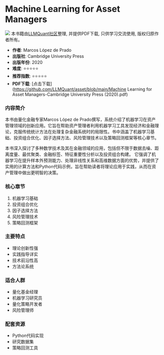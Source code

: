 # Machine Learning for Asset Managers

![](https://fastly.jsdelivr.net/gh/bucketio/img3@main/2024/09/04/1725464231869-e0b2f727-2a0f-4270-bf6c-31ddc350426a.gif)
本书籍由[LLMQuant社区](https://llmquant.com/)整理, 并提供PDF下载, 只供学习交流使用, 版权归原作者所有。


- **作者**: Marcos López de Prado
- **出版社**: Cambridge University Press
- **出版年份**: 2020
- **难度**: ⭐⭐⭐⭐⭐
- **推荐指数**: ⭐⭐⭐⭐⭐
- **PDF下载**: [点击下载](https://github.com/LLMQuant/asset/blob/main/Machine Learning for Asset Managers-Cambridge University Press (2020).pdf)

### 内容简介

本书由量化金融专家Marcos López de Prado撰写，系统介绍了机器学习在资产管理领域的创新应用。它旨在帮助资产管理者利用机器学习工具发现经济和金融理论，克服传统统计方法在处理复杂金融系统时的局限性。书中涵盖了机器学习基础、投资组合优化、因子选择方法、风险管理技术以及策略回测框架等核心章节。

本书深入探讨了多种数学技术及其在金融领域的应用，包括但不限于数据去噪、距离度量、最优聚类、金融标签、特征重要性分析以及投资组合构建。 它强调了机器学习在提升样本外预测能力、处理非线性关系和高维数据方面的优势，并提供了实用的计算方法和Python代码示例，旨在帮助读者将理论应用于实践，从而在资产管理中做出更明智的决策。

### 核心章节

1. 机器学习基础
2. 投资组合优化
3. 因子选择方法
4. 风险管理技术
5. 策略回测框架

### 主要特点

- 理论创新性强
- 实践指导详实
- 技术前沿性高
- 方法论系统

### 适合人群

- 量化基金经理
- 机器学习研究员
- 量化策略开发者
- 风险管理师

### 配套资源

- Python代码实现
- 研究数据集
- 策略回测工具